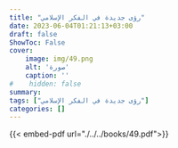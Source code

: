 ```yaml
---
title: "رؤى جديدة في الفكر الإسلامي"
date: 2023-06-04T01:21:13+03:00
draft: false
ShowToc: False
cover:
    image: img/49.png
    alt: 'صورة'
    caption: ''
#    hidden: false
summary: 
tags: ["رؤى جديدة في الفكر الإسلامي"]
categories: []
---
```

{{< embed-pdf url="./../../books/49.pdf">}} 


